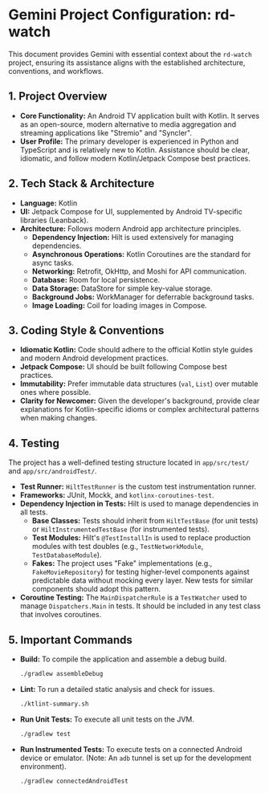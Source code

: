 # Gemini Project Configuration: rd-watch

This document provides Gemini with essential context about the `rd-watch` project, ensuring its assistance aligns with the established architecture, conventions, and workflows.

## 1. Project Overview

- **Core Functionality:** An Android TV application built with Kotlin. It serves as an open-source, modern alternative to media aggregation and streaming applications like "Stremio" and "Syncler".
- **User Profile:** The primary developer is experienced in Python and TypeScript and is relatively new to Kotlin. Assistance should be clear, idiomatic, and follow modern Kotlin/Jetpack Compose best practices.

## 2. Tech Stack & Architecture

- **Language:** Kotlin
- **UI:** Jetpack Compose for UI, supplemented by Android TV-specific libraries (Leanback).
- **Architecture:** Follows modern Android app architecture principles.
  - **Dependency Injection:** Hilt is used extensively for managing dependencies.
  - **Asynchronous Operations:** Kotlin Coroutines are the standard for async tasks.
  - **Networking:** Retrofit, OkHttp, and Moshi for API communication.
  - **Database:** Room for local persistence.
  - **Data Storage:** DataStore for simple key-value storage.
  - **Background Jobs:** WorkManager for deferrable background tasks.
  - **Image Loading:** Coil for loading images in Compose.

## 3. Coding Style & Conventions

- **Idiomatic Kotlin:** Code should adhere to the official Kotlin style guides and modern Android development practices.
- **Jetpack Compose:** UI should be built following Compose best practices.
- **Immutability:** Prefer immutable data structures (`val`, `List`) over mutable ones where possible.
- **Clarity for Newcomer:** Given the developer's background, provide clear explanations for Kotlin-specific idioms or complex architectural patterns when making changes.

## 4. Testing

The project has a well-defined testing structure located in `app/src/test/` and `app/src/androidTest/`.

- **Test Runner:** `HiltTestRunner` is the custom test instrumentation runner.
- **Frameworks:** JUnit, Mockk, and `kotlinx-coroutines-test`.
- **Dependency Injection in Tests:** Hilt is used to manage dependencies in all tests.
  - **Base Classes:** Tests should inherit from `HiltTestBase` (for unit tests) or `HiltInstrumentedTestBase` (for instrumented tests).
  - **Test Modules:** Hilt's `@TestInstallIn` is used to replace production modules with test doubles (e.g., `TestNetworkModule`, `TestDatabaseModule`).
  - **Fakes:** The project uses "Fake" implementations (e.g., `FakeMovieRepository`) for testing higher-level components against predictable data without mocking every layer. New tests for similar components should adopt this pattern.
- **Coroutine Testing:** The `MainDispatcherRule` is a `TestWatcher` used to manage `Dispatchers.Main` in tests. It should be included in any test class that involves coroutines.

## 5. Important Commands

- **Build:** To compile the application and assemble a debug build.
  ```bash
  ./gradlew assembleDebug
  ```
- **Lint:** To run a detailed static analysis and check for issues.
  ```bash
  ./ktlint-summary.sh
  ```
- **Run Unit Tests:** To execute all unit tests on the JVM.
  ```bash
  ./gradlew test
  ```
- **Run Instrumented Tests:** To execute tests on a connected Android device or emulator. (Note: An `adb` tunnel is set up for the development environment).
  ```bash
  ./gradlew connectedAndroidTest
  ```

